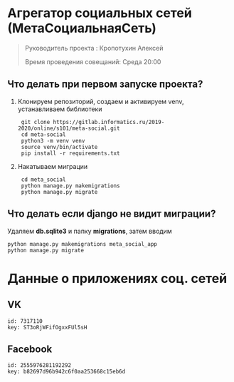# Агрегатор социальных сетей (МетаСоциальнаяСеть)

> Руководитель проекта : Кропотухин Алексей 
>
> Время проведения совещаний: Среда 20:00


## Что делать при первом запуске проекта?

1. Клонируем репозиторий, создаем и активируем venv, устанавливаем библиотеки

        git clone https://gitlab.informatics.ru/2019-2020/online/s101/meta-social.git
        cd meta-social
        python3 -m venv venv
        source venv/bin/activate
        pip install -r requirements.txt

2. Накатываем миграции

        cd meta_social
        python manage.py makemigrations
        python manage.py migrate


## Что делать если django не видит миграции?

Удаляем **db.sqlite3** и папку **migrations**, затем вводим

    python manage.py makemigrations meta_social_app
    python manage.py migrate


# Данные о приложениях соц. сетей

## VK

    id: 7317110
    key: ST3oRjWFifOgxxFUl5sH

## Facebook

    id: 2555976281192292
    key: b82697d96b942c6f0aa253668c15eb6d
